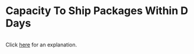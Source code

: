 # Capacity To Ship Packages Within D Days 

~~~java

~~~

Click [here](Explanation.md) for an explanation.

